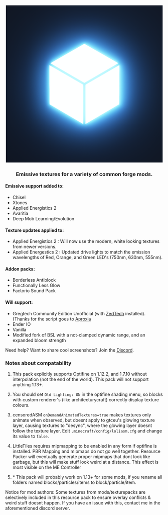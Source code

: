 <h3 align="center"><img alt="logo" height="500px" src="https://raw.githubusercontent.com/anonymouseMC/emissive-glowing-forge/master/pack.png"/></h3>
<h3 align="center">Emissive textures for a variety of common forge mods.</h3>

#### Emissive support added to:
- Chisel
- Xtones
- Applied Energistics 2
- Avaritia
- Deep Mob Learning/Evolution

#### Texture updates applied to:
- Applied Energistics 2 : Will now use the modern, white looking textures from newer versions.
- Applied Energestics 2 : Updated drive lights to match the emission wavelengths of Red, Orange, and Green LED's (750nm, 630nm, 555nm).

#### Addon packs:
- Borderless Antiblock
- Functionally Less Glow
- Factorio Sound Pack

#### Will support:
- Gregtech Community Edition Unofficial (with [ZedTech](https://github.com/CosmicNovaStar/Zederrian-Technology-GTCEu) installed). (Thanks for the script goes to [Aproxia](https://modrinth.com/resourcepack/egregious-emissives)
- Ender IO
- Vanilla
- Modified fork of BSL with a not-clamped dynamic range, and an expanded bloom strength

Need help? Want to share cool screenshots? Join the [Discord](https://discord.gg/8aZ4TpdPWZ).

### Notes about compatability
1. This pack explicitly supports Optifine on 1.12.2, and 1.7.10 without interpolation (not the end of the world). This pack will not support anything 1.13+.

2. You should set `Old Lighting: ON` in the optifine shading menu, so blocks with custom renderer's (like architecturycraft) correctly display texture colours.

3. censoredASM `onDemandAnimatedTextures=true` makes textures only animate when observed, but doesnt apply to gtceu's glowing texture layer, causing textures to "desync", where the glowing layer doesnt follow the texture layer. Edit `.minecraft/config/loliasm.cfg` and change its value to `false.`

4. LittleTiles requires mipmapping to be enabled in any form if optifine is installed. PBR Mapping and mipmaps do not go well together. Resource Packer will eventually generate proper mipmaps that dont look like garbage, but this will make stuff look weird at a distance. This effect is most visible on the ME Controller

5. \* This pack will probably work on 1.13+ for some mods, if you rename all folders named blocks/particles/items to block/particle/item. 

Notice for mod authors:
	Some textures from mods/texturepacks are selectively included in this resource pack to ensure overlay conflicts & weird stuff doesnt happen. If you have an issue with this, contact me in the aforementioned discord server.
